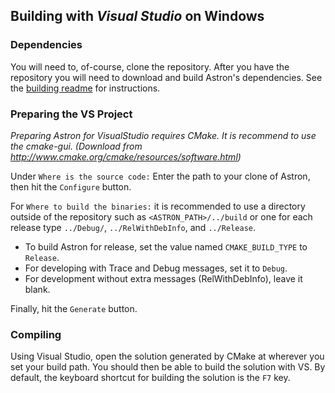 Building with _Visual Studio_ on Windows
------------------------------------------

### Dependencies ###
You will need to, of-course, clone the repository.
After you have the repository you will need to download and build Astron's
dependencies.  See the [building readme](https://github.com/Astron/Astron/blob/build-instructions/doc/building/readme.md) for instructions.


### Preparing the VS Project ###
_Preparing Astron for VisualStudio requires CMake. It is recommend to use the
cmake-gui. (Download from http://www.cmake.org/cmake/resources/software.html)_

Under `Where is the source code:` Enter the path to your clone of Astron, then
hit the `Configure` button.

For `Where to build the binaries:` it is recommended to use a directory outside
of the repository such as `<ASTRON_PATH>/../build` or one for each release type
`../Debug/`, `../RelWithDebInfo`, and `../Release`.

 - To build Astron for release, set the value named `CMAKE_BUILD_TYPE` to `Release`.
 - For developing with Trace and Debug messages, set it to `Debug`.
 - For development without extra messages (RelWithDebInfo), leave it blank.

Finally, hit the `Generate` button.


 ### Compiling ###
Using Visual Studio, open the solution generated by CMake at wherever you set your
build path.  You should then be able to build the solution with VS.  By default,
the keyboard shortcut for building the solution is the `F7` key.